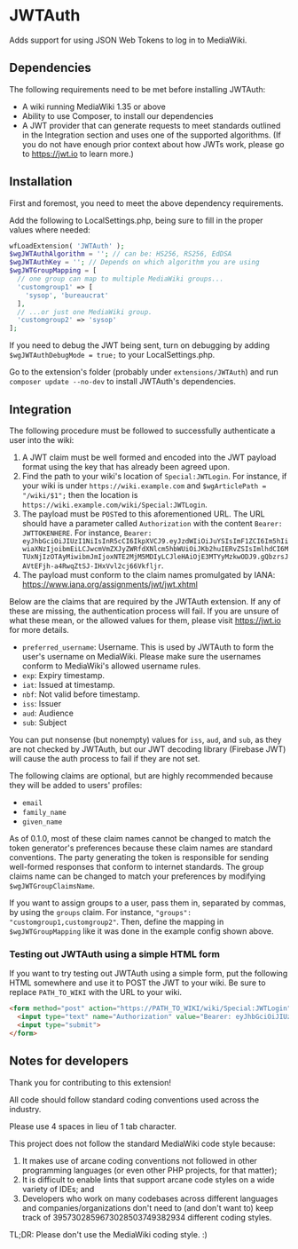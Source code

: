 # JWTAuth
Adds support for using JSON Web Tokens to log in to MediaWiki.

## Dependencies
The following requirements need to be met before installing JWTAuth:

- A wiki running MediaWiki 1.35 or above
- Ability to use Composer, to install our dependencies
- A JWT provider that can generate requests to meet standards outlined in the Integration section and uses one of the supported algorithms. (If you do not have enough prior context about how JWTs work, please go to https://jwt.io to learn more.)

## Installation
First and foremost, you need to meet the above dependency requirements.

Add the following to LocalSettings.php, being sure to fill in the proper values where needed:

```php
wfLoadExtension( 'JWTAuth' );
$wgJWTAuthAlgorithm = ''; // can be: HS256, RS256, EdDSA
$wgJWTAuthKey = ''; // Depends on which algorithm you are using
$wgJWTGroupMapping = [
  // one group can map to multiple MediaWiki groups...
  'customgroup1' => [
    'sysop', 'bureaucrat'
  ],
  // ...or just one MediaWiki group.
  'customgroup2' => 'sysop'
];
```

If you need to debug the JWT being sent, turn on debugging by adding `$wgJWTAuthDebugMode = true;` to your LocalSettings.php.

Go to the extension's folder (probably under `extensions/JWTAuth`) and run `composer update --no-dev` to install JWTAuth's dependencies.

## Integration
The following procedure must be followed to successfully authenticate a user into the wiki:

1. A JWT claim must be well formed and encoded into the JWT payload format using the key that has already been agreed upon.
2. Find the path to your wiki's location of `Special:JWTLogin`. For instance, if your wiki is under `https://wiki.example.com` and `$wgArticlePath = "/wiki/$1";` then the location is `https://wiki.example.com/wiki/Special:JWTLogin`.
3. The payload must be `POST`ed to this aforementioned URL. The URL should have a parameter called `Authorization` with the content `Bearer: JWTTOKENHERE`. For instance, `Bearer: eyJhbGciOiJIUzI1NiIsInR5cCI6IkpXVCJ9.eyJzdWIiOiJuYSIsImF1ZCI6Im5hIiwiaXNzIjoibmEiLCJwcmVmZXJyZWRfdXNlcm5hbWUiOiJKb2huIERvZSIsImlhdCI6MTUxNjIzOTAyMiwibmJmIjoxNTE2MjM5MDIyLCJleHAiOjE3MTYyMzkwODJ9.gQbzrsJAVtEFjh-a4RwqZtSJ-IHxVvl2cj66Vkfljr`.
4. The payload must conform to the claim names promulgated by IANA: https://www.iana.org/assignments/jwt/jwt.xhtml

Below are the claims that are required by the JWTAuth extension. If any of these are missing, the authentication process will fail. If you are unsure of what these mean, or the allowed values for them, please visit https://jwt.io for more details.

- `preferred_username`: Username. This is used by JWTAuth to form the user's username on MediaWiki. Please make sure the usernames conform to MediaWiki's allowed username rules.
- `exp`: Expiry timestamp.
- `iat`: Issued at timestamp.
- `nbf`: Not valid before timestamp.
- `iss`: Issuer
- `aud`: Audience
- `sub`: Subject

You can put nonsense (but nonempty) values for `iss`, `aud`, and `sub`, as they are not checked by JWTAuth, but our JWT decoding library (Firebase JWT) will cause the auth process to fail if they are not set.

The following claims are optional, but are highly recommended because they will be added to users' profiles:

- `email`
- `family_name`
- `given_name`

As of 0.1.0, most of these claim names cannot be changed to match the token generator's preferences because these claim names are standard conventions. The party generating the token is responsible for sending well-formed responses that conform to internet standards. The group claims name can be changed to match your preferences by modifying `$wgJWTGroupClaimsName`.

If you want to assign groups to a user, pass them in, separated by commas, by using the `groups` claim. For instance, `"groups": "customgroup1,customgroup2"`. Then, define the mapping in `$wgJWTGroupMapping` like it was done in the example config shown above.

### Testing out JWTAuth using a simple HTML form

If you want to try testing out JWTAuth using a simple form, put the following HTML somewhere and use it to POST the JWT to your wiki. Be sure to replace `PATH_TO_WIKI` with the URL to your wiki.

```html
<form method="post" action="https://PATH_TO_WIKI/wiki/Special:JWTLogin">
  <input type="text" name="Authorization" value="Bearer: eyJhbGciOiJIUzI1NiIsInR5cCI6IkpXVCJ9.eyJzdWIiOiJuYSIsImF1ZCI6Im5hIiwiaXNzIjoibmEiLCJwcmVmZXJyZWRfdXNlcm5hbWUiOiJKb2huIERvZSIsImlhdCI6MTUxNjIzOTAyMiwibmJmIjoxNTE2MjM5MDIyLCJleHAiOjE3MTYyMzkwODJ9.gQbzrsJAVtEFjh-a4RwqZtSJ-IHxVvl2cj66VkfljrY">
  <input type="submit">
</form>
```

## Notes for developers
Thank you for contributing to this extension!

All code should follow standard coding conventions used across the industry.

Please use 4 spaces in lieu of 1 tab character.

This project does not follow the standard MediaWiki code style because:
1. It makes use of arcane coding conventions not followed in other programming languages (or even other PHP projects, for that matter);
2. It is difficult to enable lints that support arcane code styles on a wide variety of IDEs; and
3. Developers who work on many codebases across different languages and companies/organizations don't need to (and don't want to) keep track of 3957302859673028503749382934 different coding styles.

TL;DR: Please don't use the MediaWiki coding style. :)
